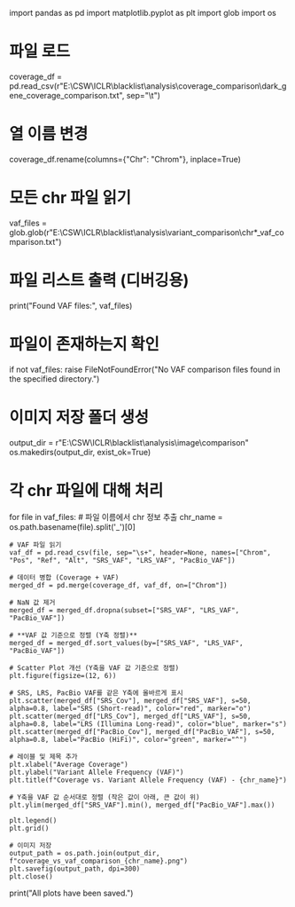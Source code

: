 import pandas as pd
import matplotlib.pyplot as plt
import glob
import os

# 파일 로드
coverage_df = pd.read_csv(r"E:\CSW\ICLR\blacklist\analysis\coverage_comparison\dark_gene_coverage_comparison.txt", sep="\t")

# 열 이름 변경
coverage_df.rename(columns={"Chr": "Chrom"}, inplace=True)

# 모든 chr 파일 읽기
vaf_files = glob.glob(r"E:\CSW\ICLR\blacklist\analysis\variant_comparison\chr*_vaf_comparison.txt")

# 파일 리스트 출력 (디버깅용)
print("Found VAF files:", vaf_files)

# 파일이 존재하는지 확인
if not vaf_files:
    raise FileNotFoundError("No VAF comparison files found in the specified directory.")

# 이미지 저장 폴더 생성
output_dir = r"E:\CSW\ICLR\blacklist\analysis\image\comparison"
os.makedirs(output_dir, exist_ok=True)

# 각 chr 파일에 대해 처리
for file in vaf_files:
    # 파일 이름에서 chr 정보 추출
    chr_name = os.path.basename(file).split('_')[0]

    # VAF 파일 읽기
    vaf_df = pd.read_csv(file, sep="\s+", header=None, names=["Chrom", "Pos", "Ref", "Alt", "SRS_VAF", "LRS_VAF", "PacBio_VAF"])

    # 데이터 병합 (Coverage + VAF)
    merged_df = pd.merge(coverage_df, vaf_df, on=["Chrom"])

    # NaN 값 제거
    merged_df = merged_df.dropna(subset=["SRS_VAF", "LRS_VAF", "PacBio_VAF"])

    # **VAF 값 기준으로 정렬 (Y축 정렬)**
    merged_df = merged_df.sort_values(by=["SRS_VAF", "LRS_VAF", "PacBio_VAF"])

    # Scatter Plot 개선 (Y축을 VAF 값 기준으로 정렬)
    plt.figure(figsize=(12, 6))

    # SRS, LRS, PacBio VAF를 같은 Y축에 올바르게 표시
    plt.scatter(merged_df["SRS_Cov"], merged_df["SRS_VAF"], s=50, alpha=0.8, label="SRS (Short-read)", color="red", marker="o")
    plt.scatter(merged_df["LRS_Cov"], merged_df["LRS_VAF"], s=50, alpha=0.8, label="LRS (Illumina Long-read)", color="blue", marker="s")
    plt.scatter(merged_df["PacBio_Cov"], merged_df["PacBio_VAF"], s=50, alpha=0.8, label="PacBio (HiFi)", color="green", marker="^")

    # 레이블 및 제목 추가
    plt.xlabel("Average Coverage")
    plt.ylabel("Variant Allele Frequency (VAF)")
    plt.title(f"Coverage vs. Variant Allele Frequency (VAF) - {chr_name}")

    # Y축을 VAF 값 순서대로 정렬 (작은 값이 아래, 큰 값이 위)
    plt.ylim(merged_df["SRS_VAF"].min(), merged_df["PacBio_VAF"].max())

    plt.legend()
    plt.grid()

    # 이미지 저장
    output_path = os.path.join(output_dir, f"coverage_vs_vaf_comparison_{chr_name}.png")
    plt.savefig(output_path, dpi=300)
    plt.close()

print("All plots have been saved.")
